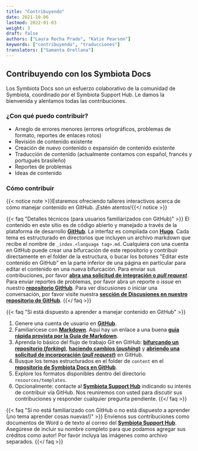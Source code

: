 ```yaml
---
title: "Contribuyendo"
date: 2021-10-06
lastmod: 2022-01-03
weight: 3
draft: false
authors: ["Laura Rocha Prado", "Katie Pearson"]
keywords: ["contribuyendo", "traducciones"]
translators: ["Samanta Orellana"]
---
```


## Contribuyendo con los Symbiota Docs

Los Symbiota Docs son un esfuerzo colaborativo de la comunidad de Symbiota, coordinado por el Symbiota Support Hub. Le damos la bienvenida y alentamos todas las contribuciones.

### ¿Con qué puedo contribuir?

- Arreglo de errores menores (errores ortográficos, problemas de formato, reportes de enlaces rotos)
- Revisión de contenido existente
- Creación de nuevo contenido o expansión de contenido existente
- Traducción de contenido (actualmente contamos con español, francés y portugués brasileño)
- Reportes de problemas
- Ideas de contenido

### Cómo contribuir

{{< notice note >}}Estaremos ofreciendo talleres interactivos acerca de cómo manejar contenido en GitHub. ¡Estén atentos!{{</ notice >}}

{{< faq "Detalles técnicos (para usuarios familiarizados con GitHub)" >}}
  El contenido en este sitio es de código abierto y manejado a través de la plataforma de desarrollo [**GitHub**](https://github.com/). La interfaz es compilada con [**Hugo**](https://gohugo.io/). Cada tema es estructurado en directorios que incluyen un archivo markdown que recibe el nombre de `_index.<language tag>.md`. Cualquiera con una cuenta en GitHub puede crear una bifurcación de este repositorio y contribuir directamente en el folder de la estructura, o bucar los botones "Editar este contenido en GitHub" en la parte inferior de una página en particular para editar el contenido en una nueva bifurcación. Para enviar sus contribuciones, por favor [**abra una solicitud de integración o _pull request_**](https://docs.github.com/en/pull-requests/collaborating-with-pull-requests/proposing-changes-to-your-work-with-pull-requests/creating-a-pull-request). Para enviar reportes de problemas, por favor abra un reporte o _issue_ en nuestro [**repositorio GitHub**](https://github.com/BioKIC/symbiota-docs/). Para ver discusiones o iniciar una conversación, por favor visite nuestra [**sección de Discusiones en nuestro repositorio de GitHub**](https://github.com/BioKIC/symbiota-docs/discussions).
{{</ faq >}}

{{< faq "Si está dispuesto a aprender a manejar contenido en GitHub" >}}
1. Genere una cuenta de usuario en [**GitHub**](https://github.com/signup?ref_cta=Sign+up&ref_loc=header+logged+out&ref_page=%2F&source=header-home).
2. Familiarícese con [**Markdown**](https://en.wikipedia.org/wiki/Markdown). Aquí hay un enlace a una buena [**guía rápida provista por la Guía de Markdown**](https://www.markdownguide.org/cheat-sheet/).
3. Aprenda lo básico del flujo de trabajo Git en GitHub: [**bifurcando un repositorio (_forking_)**](https://docs.github.com/en/get-started/quickstart/fork-a-repo), [**haciendo cambios (_pushing_)**](https://docs.github.com/en/get-started/using-git/pushing-commits-to-a-remote-repository) y [**abriendo una solicitud de incorporación (_pull request_)**](https://docs.github.com/en/pull-requests/collaborating-with-pull-requests/proposing-changes-to-your-work-with-pull-requests/creating-a-pull-request) en GitHub.
4. Busque los temas estructurados en el folder de `content` en el [**repositorio de Symbiota Docs en GitHub**](https://github.com/BioKIC/symbiota-docs).
5. Explore los formatos disponibles dentro del directorio `resources/templates`.
6. Opcionalmente: contacte al [**Symbiota Support Hub**](mailto:symbiota@asu.edu) indicando su interés de contribuir vía GitHub. Nos reuniremos con usted para discutir sus contribuciones y responder cualquier pregunta pendiente.
{{</ faq >}}

{{< faq "Si no está familiarizado con GitHub o no está dispuesto a aprender (¡no tema aprender cosas nuevas!)" >}}
Envíenos sus contribuciones como documentos de Word o de texto al correo del [**Symbiota Support Hub**](mailto:symbiota@asu.edu). Asegúrese de incluir su nombre completo para que podamos agregar sus créditos como autor! Por favor incluya las imágenes como archivo separados.
{{</ faq >}}



